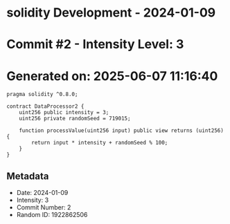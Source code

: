 ﻿# solidity Development - 2024-01-09
# Commit #2 - Intensity Level: 3
# Generated on: 2025-06-07 11:16:40
```solidity
pragma solidity ^0.8.0;

contract DataProcessor2 {
    uint256 public intensity = 3;
    uint256 private randomSeed = 719015;

    function processValue(uint256 input) public view returns (uint256) {
        return input * intensity + randomSeed % 100;
    }
}
```
## Metadata
- Date: 2024-01-09
- Intensity: 3
- Commit Number: 2
- Random ID: 1922862506
